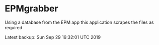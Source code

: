# EPMgrabber
Using a database from the EPM app this application scrapes the files as required


Latest backup: Sun Sep 29 16:32:01 UTC 2019
